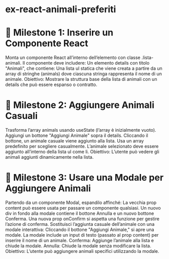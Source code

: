 # ex-react-animali-preferiti
# 📌 Milestone 1: Inserire un Componente React
Monta un componente React all’interno dell’elemento con classe .lista-animali.
Il componente deve includere:
Un elemento details con titolo "Animali", che contiene:
Una lista ul statica che viene creata a partire da un array di stringhe (animals) dove ciascuna stringa rappresenta il nome di un animale.
Obiettivo: Mostrare la struttura base della lista di animali con un details che può essere espanso o contratto.
# 📌 Milestone 2: Aggiungere Animali Casuali
Trasforma l’array animals usando useState (l’array è inizialmente vuoto).
Aggiungi un bottone "Aggiungi Animale" sopra il details.
Cliccando il bottone, un animale casuale viene aggiunto alla lista.
Usa un array predefinito per scegliere casualmente.
L’animale selezionato deve essere aggiunto all’interno della lista ul come li.
Obiettivo: L’utente può vedere gli animali aggiunti dinamicamente nella lista.
# 📌 Milestone 3: Usare una Modale per Aggiungere Animali
Partendo da un componente Modal, espandilo affinché:
La vecchia prop content può essere usata per passare un componente qualsiasi.
Un nuovo div in fondo alla modale contiene il bottone Annulla e un nuovo bottone Conferma.
Una nuova prop onConfirm si aspetta una funzione per gestire l’azione di conferma.
Sostituisci l’aggiunta casuale dell’animale con una modale interattiva:
Cliccando il bottone "Aggiungi Animale," si apre una modale.
La modale include un input di testo (passato al prop content) per inserire il nome di un animale.
Conferma: Aggiunge l’animale alla lista e chiude la modale.
Annulla: Chiude la modale senza modificare la lista.
Obiettivo: L’utente può aggiungere animali specifici utilizzando la modale.

